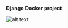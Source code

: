 **Django Docker project**

![alt text](https://travis-ci.org/achintyachaudhary/_dj_.svg?branch=master)
